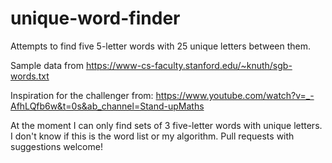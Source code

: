 # unique-word-finder

Attempts to find five 5-letter words with 25 unique letters between them.

Sample data from https://www-cs-faculty.stanford.edu/~knuth/sgb-words.txt

Inspiration for the challenger from: https://www.youtube.com/watch?v=_-AfhLQfb6w&t=0s&ab_channel=Stand-upMaths

At the moment I can only find sets of 3 five-letter words with unique letters. I don't know if this is the word list or my algorithm. Pull requests with suggestions welcome!
